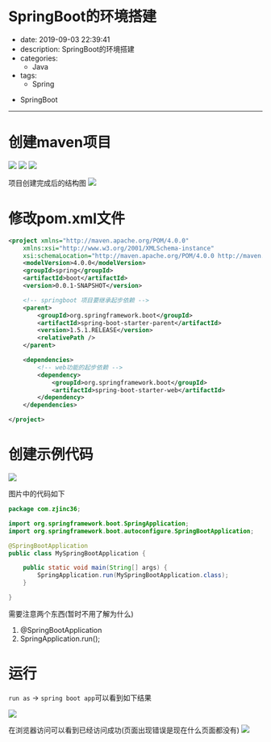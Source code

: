 #   SpringBoot的环境搭建
+ date: 2019-09-03 22:39:41
+ description: SpringBoot的环境搭建
+ categories:
  - Java
+ tags:
  - Spring
- SpringBoot
---
#   创建maven项目
![](../images/springboot/20190903004.png)
![](../images/springboot/20190903005.png)
![](../images/springboot/20190903006.png)

项目创建完成后的结构图
![](../images/springboot/20190903007.png)

#   修改pom.xml文件
```xml
<project xmlns="http://maven.apache.org/POM/4.0.0"
	xmlns:xsi="http://www.w3.org/2001/XMLSchema-instance"
	xsi:schemaLocation="http://maven.apache.org/POM/4.0.0 http://maven.apache.org/xsd/maven-4.0.0.xsd">
	<modelVersion>4.0.0</modelVersion>
	<groupId>spring</groupId>
	<artifactId>boot</artifactId>
	<version>0.0.1-SNAPSHOT</version>

	<!-- springboot 项目要继承起步依赖 -->
	<parent>
		<groupId>org.springframework.boot</groupId>
		<artifactId>spring-boot-starter-parent</artifactId>
		<version>1.5.1.RELEASE</version>
		<relativePath />
	</parent>

	<dependencies>
		<!-- web功能的起步依赖 -->
		<dependency>
			<groupId>org.springframework.boot</groupId>
			<artifactId>spring-boot-starter-web</artifactId>
		</dependency>
	</dependencies>

</project>
```

#   创建示例代码
![](../images/springboot/20190903008.png)

图片中的代码如下
```java
package com.zjinc36;

import org.springframework.boot.SpringApplication;
import org.springframework.boot.autoconfigure.SpringBootApplication;

@SpringBootApplication
public class MySpringBootApplication {

	public static void main(String[] args) {
		SpringApplication.run(MySpringBootApplication.class);
	}

}
```
需要注意两个东西(暂时不用了解为什么)
1.  @SpringBootApplication
2.  SpringApplication.run();

#   运行
`run as` -> `spring boot app`可以看到如下结果

![](../images/springboot/20190903009.png)

在浏览器访问可以看到已经访问成功(页面出现错误是现在什么页面都没有)
![](../images/springboot/20190903010.png)
